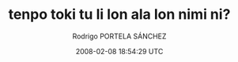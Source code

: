 ---
title: 'tenpo toki tu li lon ala lon nimi ni?'
posts: 4
hash: 'MDMyxYBH'
author: 'Rodrigo PORTELA SÁNCHEZ'
date: 2008-02-08 18:54:29 UTC
sources:
  - https://tokipona.yahoogroups.narkive.com/MDMyxYBH
---